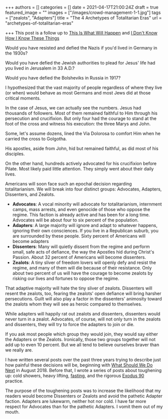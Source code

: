 +++
authors = []
categories = []
date = 2021-04-17T21:00:24Z
draft = true
featured_image = ""
images = ["/images/crowd-management-1-1.jpg"]
tags = ["zealots", "Adapters"]
title = "The 4 Archetypes of Totalitarian Eras"
url = "archetypes-of-totalitarian-eras"

+++
This post is a follow up to [This Is What Will Happen](https://www.hennessysview.com/this-is-what-will-happen/) and [I Don't Know How I Know These Things](https://www.hennessysview.com/i-dont-know/)

Would you have resisted and defied the Nazis if you'd lived in Germany in the 1930s?

Would you have defied the Jewish authorities to plead for Jesus' life had you lived in Jerusalem in 33 A.D.?

Would you have defied the Bolsheviks in Russia in 1917?

I hypothesized that the vast majority of people regardless of where they live (or when) would behave as most Germans and most Jews did at those critical moments.

In the case of Jesus, we can actually see the numbers. Jesus had thousands of followers. Most of them remained faithful to Him through his persecution and crucifixion. But only four had the courage to stand at the foot of the cross and witness his execution: the three Marys and John.

Some, let's assume dozens, lined the Via Dolorosa to comfort Him when he carried the cross to Golgotha.

His apostles, aside from John, hid but remained faithful, as did most of his disciples.

On the other hand, hundreds actively advocated for his crucifixion before Pilate. Most likely paid little attention. They simply went about their daily lives.

Americans will soon face such an epochal decision regarding totalitarianism. We will break into four distinct groups: Advocates, Adapters, Dissenters, and Zealots.

* **Advocates**: A vocal minority will advocate for totalitarianism, internment camps, mass arrests, and even genocide of those who oppose the regime. This faction is already active and has been for a long time. Advocates will be about four to six percent of the population.
* **Adapters**: A large majority will ignore and adapt to whatever happens, ignoring their own consciences. If you live in a Republican suburb, you are surrounded by these people. Sixty percent of Americans will become adapters
* **Dissenters**: Many will quietly dissent from the regime and perform small, safe acts of defiance, the way the Apostles hid during Christ's Passion. About 32 percent of Americans will become dissenters.
* **Zealots**: A tiny sliver of freedom lovers will openly defy and resist the regime, and many of them will die because of their resistance. Only about two percent of us will have the courage to become zealots by risking our lives and fortunes to oppose the regime.

That adaptive majority will hate the tiny sliver of zealots. Dissenters will resent the zealots, too, fearing the zealots' open defiance will bring harsher persecutions. Guilt will also play a factor in the dissenters' animosity toward the zealots whom they will see as heroic compared to themselves.

While adapters will happily rat out zealots and dissenters, dissenters would never turn in a zealot. Advocates, of course, will not only turn in the zealots and dissenters, they will try to force the adapters to join or die.

If you ask most people which group they would join, they would say either the Adapters or the Zealots. Ironically, those two groups together will not add up to even 10 percent. But we all tend to believe ourselves braver than we really are. 

I have written several posts over the past three years trying to describe just how painful these decisions will be, beginning with [What Should We Do Next](https://www.hennessysview.com/2018/08/10/what-should-we-do-next/) in August 2018. Before that, I wrote a series of posts about toughening up: cold showers, heavy lifting, [fasting](https://www.hennessysview.com/2017/01/29/how-to-hold-your-breath-for-3-minutes/), and the rigorous [Exodus 90](https://www.hennessysview.com/post/2019/cold-showers-and-confession/) practice.

The purpose of the toughening posts was to increase the likelihood that my readers would become Dissenters or Zealots and avoid the pathetic Adapter faction. Adapters are lukewarm, neither hot nor cold. I have far more respect for Advocates than for the pathetic Adapters. I vomit them out of my mouth. 